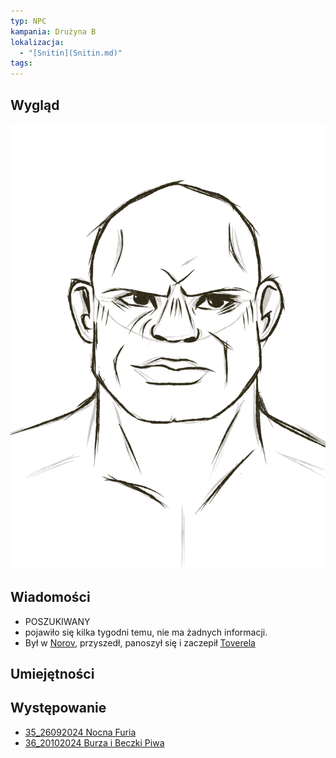 ```yaml
---
typ: NPC
kampania: Drużyna B
lokalizacja:
  - "[Snitin](Snitin.md)"
tags: 
---
```


## Wygląd
![random guy.png](../media/random%20guy.png)
## Wiadomości
- POSZUKIWANY
- pojawiło się kilka tygodni temu, nie ma żadnych informacji.
- Był w [Norov](../lokacje/Norov.md), przyszedł, panoszył się i zaczepił [Toverela](./Toverel.md)

## Umiejętności

## Występowanie
- [35_26092024 Nocna Furia](../sesje/35_26092024%20Nocna%20Furia.md)
- [36_20102024 Burza i Beczki Piwa](../sesje/36_20102024%20Burza%20i%20Beczki%20Piwa.md)





